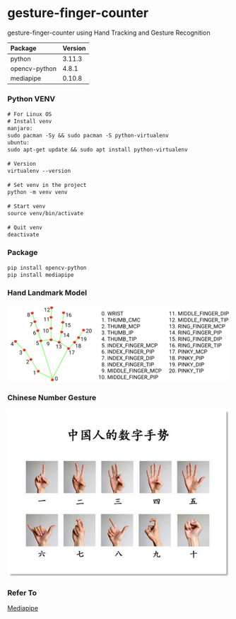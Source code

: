 # gesture-finger-counter

gesture-finger-counter using Hand Tracking and Gesture Recognition

| Package       | Version |
| :------------ | ------- |
| python        | 3.11.3  |
| opencv-python | 4.8.1   |
| mediapipe     | 0.10.8  |

### Python VENV 

```
# For Linux OS
# Install venv
manjaro: 
sudo pacman -Sy && sudo pacman -S python-virtualenv
ubuntu: 
sudo apt-get update && sudo apt install python-virtualenv

# Version
virtualenv --version

# Set venv in the project
python -m venv venv

# Start venv
source venv/bin/activate 

# Quit venv
deactivate
```

### Package

```
pip install opencv-python
pip install mediapipe
```

### Hand Landmark Model

![hand-landmarks](img/hand-landmarks.png)



### Chinese Number Gesture

![chinese-number-gesture](img/chinese-number-gesture.jpg)



### Refer To

[Mediapipe](https://developers.google.com/mediapipe/solutions/vision/gesture_recognizer#get_started)
